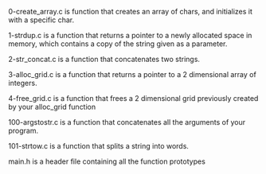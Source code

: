 0-create_array.c is function that creates an array of chars, and initializes it with a specific char.

1-strdup.c is  a function that returns a pointer to a newly allocated space in memory, which contains a copy of the string given as a parameter.


2-str_concat.c is a function that concatenates two strings.


3-alloc_grid.c is a function that returns a pointer to a 2 dimensional array of integers.


4-free_grid.c is a function that frees a 2 dimensional grid previously created by your alloc_grid function

100-argstostr.c is a function that concatenates all the arguments of your program.

101-strtow.c is a function that splits a string into words.

main.h is a header file containing all the function prototypes
